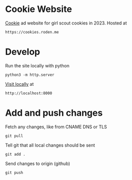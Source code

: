 # Cookie Website

[Cookie](https://cookies.roden.me) ad website for girl scout cookies in 2023. Hosted at

	https://cookies.roden.me

# Develop

Run the site locally with python

	python3 -m http.server

[Visit locally](http://localhost:8000) at

	http://localhost:8000

# Add and push changes

Fetch any changes, like from CNAME DNS or TLS

	git pull

Tell git that all  local changes should be sent

	git add .

Send changes to origin (github)

	git push


